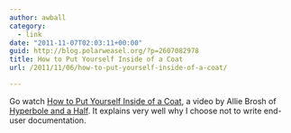 ```yaml
---
author: awball
category:
  - link
date: "2011-11-07T02:03:11+00:00"
guid: http://blog.polarweasel.org/?p=2607082978
title: How to Put Yourself Inside of a Coat
url: /2011/11/06/how-to-put-yourself-inside-of-a-coat/

---
```

Go watch [How to Put Yourself Inside of a Coat](http://www.youtube.com/watch?v=CW-5-1WK9dc), a video by Allie Brosh of [Hyperbole and a Half](http://hyperboleandahalf.blogspot.com/). It explains very well why I choose not to write end-user documentation.
